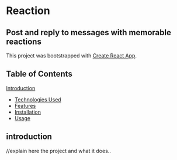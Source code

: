 # Reaction

## Post and reply to messages with memorable reactions 

This project was bootstrapped with [Create React App](https://github.com/facebook/create-react-app).

## Table of Contents

[Introduction](#introduction)
- [Technologies Used](#technologies-used)
- [Features](#features)
- [Installation](#installation)
- [Usage](#usage)


## introduction
//explain here the project and what it does..
